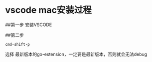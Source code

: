 # vscode mac安装过程

##第一步
安装VSCODE

##第二步
```
cmd-shift-p
```

选择 最新版本的go-estension，一定要是最新版本，否则就会无法debug

